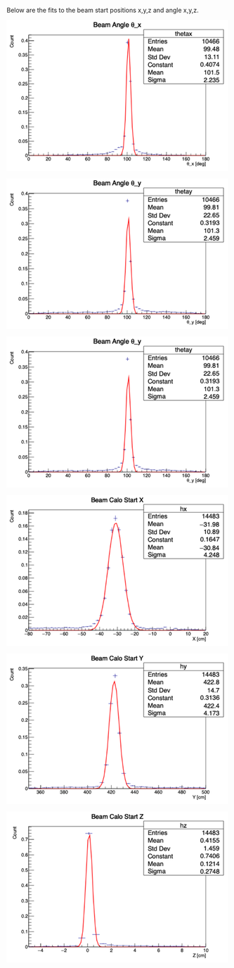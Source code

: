 Below are the fits to the beam start positions x,y,z
and angle x,y,z.

![Beamax](beam_anglex_fit.png)

![Beamay](beam_angley_fit.png)

![Beamaz](beam_angley_fit.png)

![Beamsx](beam_startx_fit.png)

![Beamsy](beam_starty_fit.png)

![Beamsz](beam_startz_fit.png)


